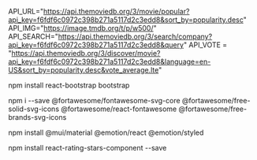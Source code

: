 API_URL="https://api.themoviedb.org/3/movie/popular?api_key=f6fdf6c0972c398b271a5117d2c3edd8&sort_by=popularity.desc"
API_IMG="https://image.tmdb.org/t/p/w500/"
API_SEARCH="https://api.themoviedb.org/3/search/company?api_key=f6fdf6c0972c398b271a5117d2c3edd8&query"
API_VOTE = 
"https://api.themoviedb.org/3/discover/movie?api_key=f6fdf6c0972c398b271a5117d2c3edd8&language=en-US&sort_by=popularity.desc&vote_average.lte"




npm install react-bootstrap bootstrap

npm i --save @fortawesome/fontawesome-svg-core @fortawesome/free-solid-svg-icons @fortawesome/react-fontawesome @fortawesome/free-brands-svg-icons

npm install @mui/material @emotion/react @emotion/styled

npm install react-rating-stars-component --save
